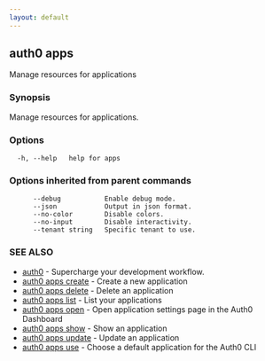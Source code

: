 ```yaml
---
layout: default
---
```

## auth0 apps

Manage resources for applications

### Synopsis

Manage resources for applications.

### Options

```
  -h, --help   help for apps
```

### Options inherited from parent commands

```
      --debug           Enable debug mode.
      --json            Output in json format.
      --no-color        Disable colors.
      --no-input        Disable interactivity.
      --tenant string   Specific tenant to use.
```

### SEE ALSO

* [auth0](/auth0-cli/)	 - Supercharge your development workflow.
* [auth0 apps create](auth0_apps_create.md)	 - Create a new application
* [auth0 apps delete](auth0_apps_delete.md)	 - Delete an application
* [auth0 apps list](auth0_apps_list.md)	 - List your applications
* [auth0 apps open](auth0_apps_open.md)	 - Open application settings page in the Auth0 Dashboard
* [auth0 apps show](auth0_apps_show.md)	 - Show an application
* [auth0 apps update](auth0_apps_update.md)	 - Update an application
* [auth0 apps use](auth0_apps_use.md)	 - Choose a default application for the Auth0 CLI

